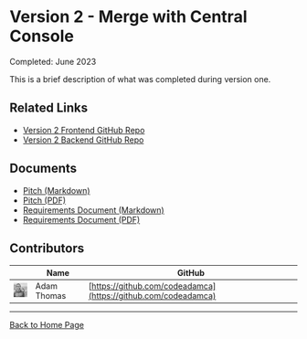 # Version 2 - Merge with Central Console

Completed: June 2023

This is a brief description of what was completed during version one.

## Related Links

- [Version 2 Frontend GitHub Repo](https://github.com/BrickMMO/template-about-markdown)
- [Version 2 Backend GitHub Repo](https://github.com/BrickMMO/template-about-markdown)

## Documents

- [Pitch (Markdown)](system-v1/v1-pitch)
- [Pitch (PDF)](system-v1/v1-pitch.pdf)
- [Requirements Document (Markdown)](system-v1/v1-requirements)
- [Requirements Document (PDF)](system-v1/v1-requirements.pdf)

## Contributors

|                                       | Name        | GitHub                                                         |
| ------------------------------------- | ----------- | -------------------------------------------------------------- |
| ![codeadamca](images/adam-thomas.jpg) | Adam Thomas | [https://github.com/codeadamca](https://github.com/codeadamca) |

---

[Back to Home Page](/template-about-markdown/)

